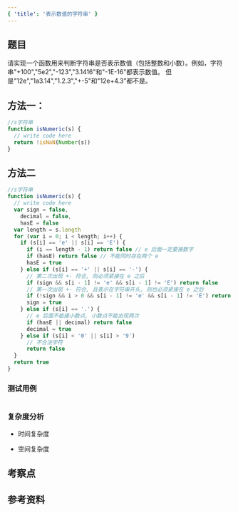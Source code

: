 ```yaml
---
{ 'title': '表示数值的字符串' }
---
```


## 题目

请实现一个函数用来判断字符串是否表示数值（包括整数和小数）。例如，字符串"+100","5e2","-123","3.1416"和"-1E-16"都表示数值。 但是"12e","1a3.14","1.2.3","+-5"和"12e+4.3"都不是。

## 方法一：

```js
//s字符串
function isNumeric(s) {
  // write code here
  return !isNaN(Number(s))
}
```

## 方法二

```js
//s字符串
function isNumeric(s) {
  // write code here
  var sign = false,
    decimal = false,
    hasE = false
  var length = s.length
  for (var i = 0; i < length; i++) {
    if (s[i] == 'e' || s[i] == 'E') {
      if (i == length - 1) return false // e 后面一定要接数字
      if (hasE) return false // 不能同时存在两个 e
      hasE = true
    } else if (s[i] == '+' || s[i] == '-') {
      // 第二次出现 +- 符合, 则必须紧接在 e 之后
      if (sign && s[i - 1] != 'e' && s[i - 1] != 'E') return false
      // 第一次出现 +- 符合, 且表示在字符串开头, 则也必须紧接在 e 之后
      if (!sign && i > 0 && s[i - 1] != 'e' && s[i - 1] != 'E') return false
      sign = true
    } else if (s[i] == '.') {
      // e 后面不能接小数点, 小数点不能出现两次
      if (hasE || decimal) return false
      decimal = true
    } else if (s[i] < '0' || s[i] > '9')
      // 不合法字符
      return false
  }
  return true
}
```

### 测试用例

```js
```

### 复杂度分析

- 时间复杂度

- 空间复杂度

## 考察点

## 参考资料
